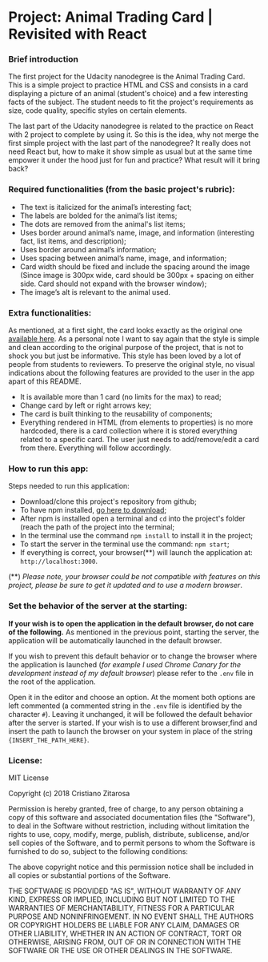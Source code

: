 # Project: Animal Trading Card | Revisited with React

### Brief introduction

The first project for the Udacity nanodegree is the Animal Trading Card.
This is a simple project to practice HTML and CSS and consists in a card displaying a picture of an animal (student's choice) and a few interesting facts of the subject. The student needs to fit the project's requirements as size, code quality, specific styles on certain elements.

The last part of the Udacity nanodegree is related to the practice on React with 2 project to complete by using it.
So this is the idea, why not merge the first simple project with the last part of the nanodegree?
It really does not need React but, how to make it show simple as usual but at the same time empower it under the hood just for fun and practice?
What result will it bring back?

### Required functionalities (from the basic project's rubric):

- The text is italicized for the animal’s interesting fact;
- The labels are bolded for the animal’s list items;
- The dots are removed from the animal's list items;
- Uses border around animal’s name, image, and information (interesting fact, list items, and description);
- Uses border around animal’s information;
- Uses spacing between animal’s name, image, and information;
- Card width should be fixed and include the spacing around the image (Since image is 300px wide, card should be 300px + spacing on either side. Card should not expand with the browser window);
- The image’s alt is relevant to the animal used.

### Extra functionalities:

As mentioned, at a first sight, the card looks exactly as the original one [available here](https://github.com/CristianoZitarosa/animalTradingCards).
As a personal note I want to say again that the style is simple and clean according to the original purpose of the project, that is not to shock you but just be informative. This style has been loved by a lot of people from students to reviewers.
To preserve the original style, no visual indications about the following features are provided to the user in the app apart of this README.

- It is available more than 1 card (no limits for the max) to read;
- Change card by left or right arrows key;
- The card is built thinking to the reusability of components;
- Everything rendered in HTML (from elements to properties) is no more hardcoded, there is a card collection where it is stored everything related to a specific card. The user just needs to add/remove/edit a card from there. Everything will follow accordingly.

### How to run this app:

Steps needed to run this application:
* Download/clone this project's repository from github;
* To have npm installed, [go here to download](https://www.npmjs.com/);
* After npm is installed open a terminal and `cd` into the project's folder (reach the path of the project into the terminal;
* In the terminal use the command `npm install` to install it in the project;
* To start the server in the terminal use the command: `npm start`;
* If everything is correct, your browser(**) will launch the application at: `http://localhost:3000`.

(**) *Please note, your browser could be not compatible with features on this project, please be sure to get it updated and to use a modern browser*.

### Set the behavior of the server at the starting:

__If your wish is to open the application in the default browser, do not care of the following.__
As mentioned in the previous point, starting the server, the application will be automatically launched in the default browser.

If you wish to prevent this default behavior or to change the browser where the application is launched (*for example I used Chrome Canary for the development instead of my default browser*) please refer to the `.env` file in the root of the application.

Open it in the editor and choose an option.
At the moment both options are left commented (a commented string in the `.env` file is identified by the character `#`).
Leaving it unchanged, it will be followed the default behavior after the server is started.
If your wish is to use a different browser,find and insert the path to launch the browser on your system in place of the string `{INSERT_THE_PATH_HERE}`.


### License:

MIT License

Copyright (c) 2018 Cristiano Zitarosa

Permission is hereby granted, free of charge, to any person obtaining a copy of this software and associated documentation files (the "Software"), to deal in the Software without restriction, including without limitation the rights to use, copy, modify, merge, publish, distribute, sublicense, and/or sell copies of the Software, and to permit persons to whom the Software is furnished to do so, subject to the following conditions:

The above copyright notice and this permission notice shall be included in all copies or substantial portions of the Software.

THE SOFTWARE IS PROVIDED "AS IS", WITHOUT WARRANTY OF ANY KIND, EXPRESS OR IMPLIED, INCLUDING BUT NOT LIMITED TO THE WARRANTIES OF MERCHANTABILITY, FITNESS FOR A PARTICULAR PURPOSE AND NONINFRINGEMENT. IN NO EVENT SHALL THE AUTHORS OR COPYRIGHT HOLDERS BE LIABLE FOR ANY CLAIM, DAMAGES OR OTHER LIABILITY, WHETHER IN AN ACTION OF CONTRACT, TORT OR OTHERWISE, ARISING FROM, OUT OF OR IN CONNECTION WITH THE SOFTWARE OR THE USE OR OTHER DEALINGS IN THE SOFTWARE.
